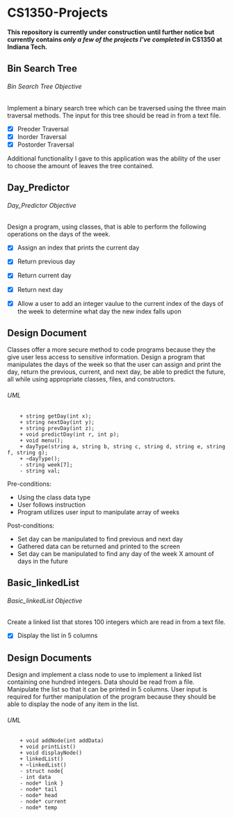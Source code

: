 # CS1350-Projects
**This repository is currently under construction until further notice but currently contains _only a few of the projects I've completed_ in CS1350 at Indiana Tech.**

## Bin Search Tree

###### Bin Search Tree Objective

Implement a binary search tree which can be traversed using the three main traversal methods. The input for this tree should be read in from a text file.

- [x] Preoder Traversal
- [x] Inorder Traversal
- [x] Postorder Traversal

Additional functionality I gave to this application was the ability of the user to choose the amount of leaves the tree contained.

## Day_Predictor
###### Day_Predictor Objective
Design a program, using classes, that is able to perform the following operations on the days of the week.

- [x] Assign an index that prints the current day
- [x] Return previous day
- [x] Return current day
- [x] Return next day
- [x] Allow a user to add an integer vaulue to the current index of the days of the week to determine what day the new index falls upon


## Design Document
Classes offer a more secure method to code programs because they the give user less access to sensitive information. Design a program that manipulates the days of the week so that the user can assign and print the day, return the previous, current, and next day, be able to predict the future, all while using appropriate classes, files, and constructors. 
  
###### UML
        + string getDay(int x);
        + string nextDay(int y);
        + string prevDay(int z);
        + void predictDay(int r, int p);
        + void menu();
        + dayType(string a, string b, string c, string d, string e, string f, string g);
        + ~dayType();
        - string week[7];
        - string val;
        
Pre-conditions:
-	Using the class data type
-	User follows instruction
-	Program utilizes user input to manipulate array of weeks

Post-conditions:
-	Set day can be manipulated to find previous and next day
-	Gathered data can be returned and printed to the screen
-	Set day can be manipulated to find any day of the week X amount of days in the future


## Basic_linkedList
###### Basic_linkedList Objective

Create a linked list that stores 100 integers which are read in from a text file.

- [x] Display the list in 5 columns

## Design Documents
Design and implement a class node to use to implement a linked list containing one hundred integers. Data should be read from a file. Manipulate the list so that it can be printed in 5 columns. User input is required for further manipulation of the program because they should be able to display the node of any item in the list. 
 
###### UML 
        + void addNode(int addData)    
        + void printList()
        + void displayNode()
        + linkedList()
        + ~linkedList()
        - struct node{
        - int data
        - node* link }
        - node* tail
        - node* head
        - node* current
        - node* temp 
 
 
